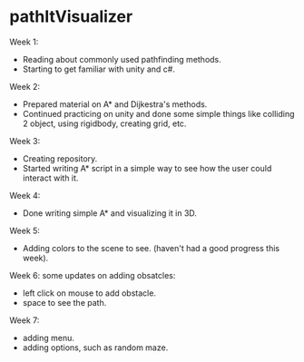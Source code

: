 # pathItVisualizer

Week 1:
- Reading about commonly used pathfinding methods.
- Starting to get familiar with unity and c#.

Week 2:
- Prepared material on A* and Dijkestra's methods.
- Continued practicing on unity and done some simple things like colliding 2 object, using rigidbody, creating grid, etc.

Week 3:
- Creating repository.
- Started writing A* script in a simple way to see how the user could interact with it.

Week 4:
- Done writing simple A* and visualizing it in 3D.

Week 5:
- Adding colors to the scene to see.
(haven't had a good progress this week).

Week 6:
some updates on adding obsatcles:
- left click on mouse to add obstacle.
- space to see the path.

Week 7:
- adding menu.
- adding options, such as random maze.
